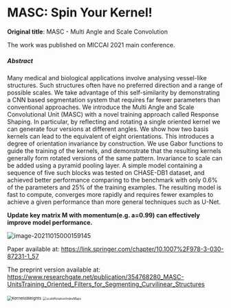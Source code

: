 # MASC: Spin Your Kernel!
 **Original title**: MASC - Multi Angle and Scale Convolution

The work was published on MICCAI 2021 main conference.

##### Abstract

Many medical and biological applications involve analysing vessel-like structures. Such structures often have no preferred direction and a range of possible scales. We take advantage of this self-similarity by demonstrating a CNN based segmentation system that requires far fewer parameters than conventional approaches. We introduce the Multi Angle and Scale Convolutional Unit (MASC) with a novel training approach called Response Shaping. In particular, by reflecting and rotating a single oriented kernel we can generate four versions at different angles. We show how two basis kernels can lead to the equivalent of eight orientations. This introduces a degree of orientation invariance by construction. We use Gabor functions to guide the training of the kernels, and demonstrate that the resulting kernels generally form rotated versions of the same pattern. Invariance to scale can be added using a pyramid pooling layer. A simple model containing a sequence of five such blocks was tested on CHASE-DB1 dataset, and achieved better performance comparing to the benchmark with only 0.6% of the parameters and 25% of the training examples. The resulting model is fast to compute, converges more rapidly and requires fewer examples to achieve a given performance than more general techniques such as U-Net.



**Update key matrix M with momentum(e.g. a=0.99) can effectively improve model performance.**

![image-20211015000159145](https://tva1.sinaimg.cn/large/008i3skNgy1gvfmf0fqbmj61g803k74702.jpg)

Paper available at: https://link.springer.com/chapter/10.1007%2F978-3-030-87231-1_57

The preprint version available at: https://www.researchgate.net/publication/354768280_MASC-UnitsTraining_Oriented_Filters_for_Segmenting_Curvilinear_Structures



<img src="https://tva1.sinaimg.cn/large/008i3skNgy1gvflc89a8hj60uw0a478n02.jpg" alt="KernelsWeights" style="zoom:67%;" />

<img src="https://tva1.sinaimg.cn/large/008i3skNgy1gvflc747qdj60us0rh10j02.jpg" alt="scaleRotationIndexMaps" style="zoom:50%;" />
